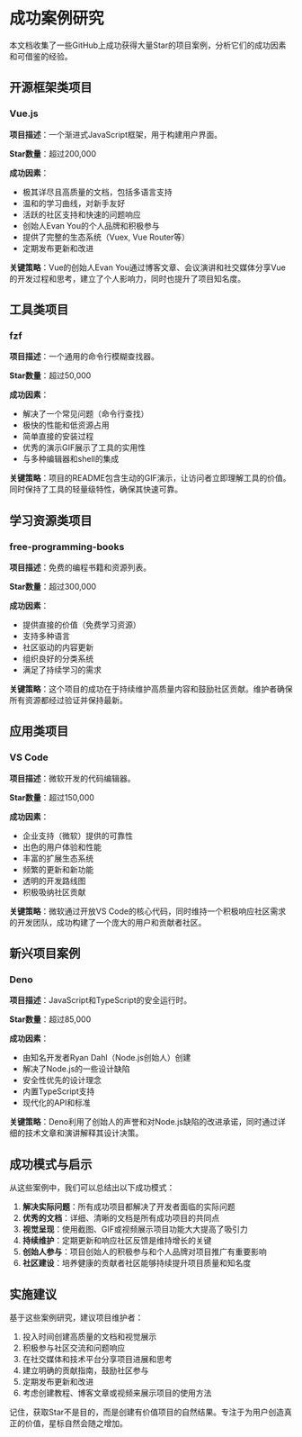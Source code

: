 # 成功案例研究

本文档收集了一些GitHub上成功获得大量Star的项目案例，分析它们的成功因素和可借鉴的经验。

## 开源框架类项目

### Vue.js

**项目描述**：一个渐进式JavaScript框架，用于构建用户界面。

**Star数量**：超过200,000

**成功因素**：
- 极其详尽且高质量的文档，包括多语言支持
- 温和的学习曲线，对新手友好
- 活跃的社区支持和快速的问题响应
- 创始人Evan You的个人品牌和积极参与
- 提供了完整的生态系统（Vuex, Vue Router等）
- 定期发布更新和改进

**关键策略**：Vue的创始人Evan You通过博客文章、会议演讲和社交媒体分享Vue的开发过程和思考，建立了个人影响力，同时也提升了项目知名度。

## 工具类项目

### fzf

**项目描述**：一个通用的命令行模糊查找器。

**Star数量**：超过50,000

**成功因素**：
- 解决了一个常见问题（命令行查找）
- 极快的性能和低资源占用
- 简单直接的安装过程
- 优秀的演示GIF展示了工具的实用性
- 与多种编辑器和shell的集成

**关键策略**：项目的README包含生动的GIF演示，让访问者立即理解工具的价值。同时保持了工具的轻量级特性，确保其快速可靠。

## 学习资源类项目

### free-programming-books

**项目描述**：免费的编程书籍和资源列表。

**Star数量**：超过300,000

**成功因素**：
- 提供直接的价值（免费学习资源）
- 支持多种语言
- 社区驱动的内容更新
- 组织良好的分类系统
- 满足了持续学习的需求

**关键策略**：这个项目的成功在于持续维护高质量内容和鼓励社区贡献。维护者确保所有资源都经过验证并保持最新。

## 应用类项目

### VS Code

**项目描述**：微软开发的代码编辑器。

**Star数量**：超过150,000

**成功因素**：
- 企业支持（微软）提供的可靠性
- 出色的用户体验和性能
- 丰富的扩展生态系统
- 频繁的更新和新功能
- 透明的开发路线图
- 积极吸纳社区贡献

**关键策略**：微软通过开放VS Code的核心代码，同时维持一个积极响应社区需求的开发团队，成功构建了一个庞大的用户和贡献者社区。

## 新兴项目案例

### Deno

**项目描述**：JavaScript和TypeScript的安全运行时。

**Star数量**：超过85,000

**成功因素**：
- 由知名开发者Ryan Dahl（Node.js创始人）创建
- 解决了Node.js的一些设计缺陷
- 安全性优先的设计理念
- 内置TypeScript支持
- 现代化的API和标准

**关键策略**：Deno利用了创始人的声誉和对Node.js缺陷的改进承诺，同时通过详细的技术文章和演讲解释其设计决策。

## 成功模式与启示

从这些案例中，我们可以总结出以下成功模式：

1. **解决实际问题**：所有成功项目都解决了开发者面临的实际问题
2. **优秀的文档**：详细、清晰的文档是所有成功项目的共同点
3. **视觉呈现**：使用截图、GIF或视频展示项目功能大大提高了吸引力
4. **持续维护**：定期更新和响应社区反馈是维持增长的关键
5. **创始人参与**：项目创始人的积极参与和个人品牌对项目推广有重要影响
6. **社区建设**：培养健康的贡献者社区能够持续提升项目质量和知名度

## 实施建议

基于这些案例研究，建议项目维护者：

1. 投入时间创建高质量的文档和视觉展示
2. 积极参与社区交流和问题响应
3. 在社交媒体和技术平台分享项目进展和思考
4. 建立明确的贡献指南，鼓励社区参与
5. 定期发布更新和改进
6. 考虑创建教程、博客文章或视频来展示项目的使用方法

记住，获取Star不是目的，而是创建有价值项目的自然结果。专注于为用户创造真正的价值，星标自然会随之增加。 